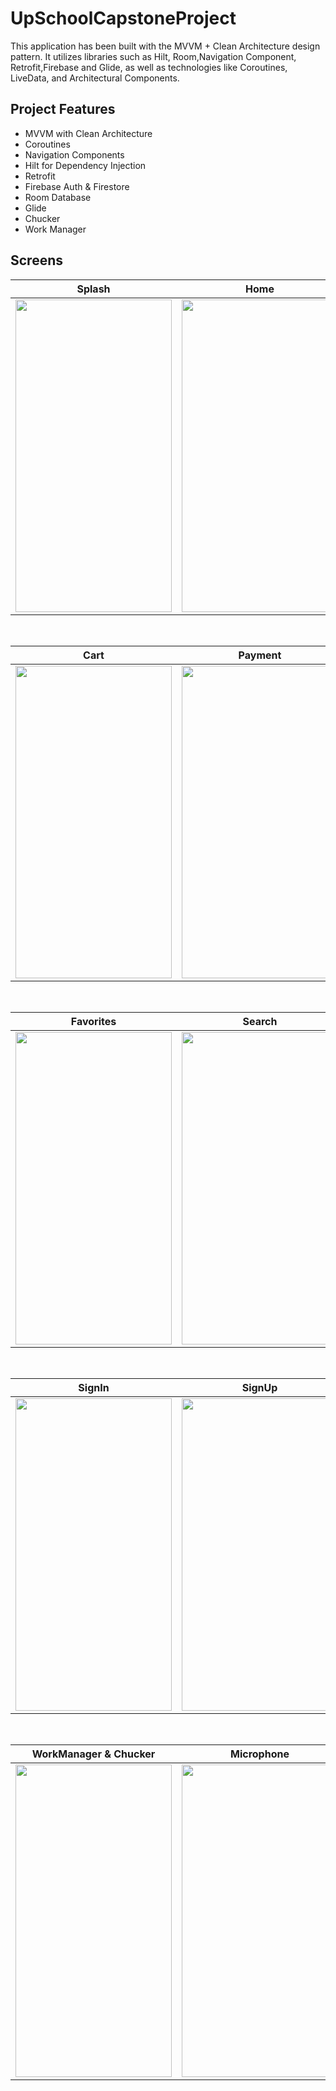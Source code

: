 # UpSchoolCapstoneProject
This application has been built with the MVVM + Clean Architecture design pattern. It utilizes libraries such as Hilt, Room,Navigation Component, Retrofit,Firebase and Glide, as well as technologies like Coroutines,  LiveData, and Architectural Components.

## Project Features
 - MVVM with Clean Architecture
 - Coroutines
 - Navigation Components
 - Hilt for Dependency Injection
 - Retrofit
 - Firebase Auth & Firestore
 - Room Database
 - Glide
 - Chucker
 - Work Manager

## Screens

| Splash | Home | Detail |
| ------ | ---- | ------ |
|<img src="https://github.com/dilarakiraz/UpSchoolCapstoneProject/blob/e27d26b9609ebae09ded8f1b46dbfd6f354d6edb/Screenshot_20231109_164210_UpSchoolCapstoneProject.jpg" width="250" height="500"/>|<img src="https://github.com/dilarakiraz/UpSchoolCapstoneProject/blob/e27d26b9609ebae09ded8f1b46dbfd6f354d6edb/Screenshot_20231109_164223_UpSchoolCapstoneProject.jpg" width="250" height="500"/>|<img src="https://github.com/dilarakiraz/UpSchoolCapstoneProject/blob/e27d26b9609ebae09ded8f1b46dbfd6f354d6edb/Screenshot_20231109_164228_UpSchoolCapstoneProject.jpg" width="250" height="500"/>|

</br>

| Cart | Payment | Success |
| --- | ------- | ------- |
|<img src="https://github.com/dilarakiraz/UpSchoolCapstoneProject/blob/e27d26b9609ebae09ded8f1b46dbfd6f354d6edb/Screenshot_20231109_164337_UpSchoolCapstoneProject.jpg" width="250" height="500"/>|<img src="https://github.com/dilarakiraz/UpSchoolCapstoneProject/blob/e27d26b9609ebae09ded8f1b46dbfd6f354d6edb/Screenshot_20231109_164400_UpSchoolCapstoneProject.jpg" width="250" height="500"/>|<img src="https://github.com/dilarakiraz/UpSchoolCapstoneProject/blob/e27d26b9609ebae09ded8f1b46dbfd6f354d6edb/Screenshot_20231109_164405_UpSchoolCapstoneProject.jpg" width="250" height="500"/>|

</br>

| Favorites | Search | Profile |
| --------- | ------ | ------- |
|<img src="https://github.com/dilarakiraz/UpSchoolCapstoneProject/blob/e27d26b9609ebae09ded8f1b46dbfd6f354d6edb/Screenshot_20231109_164255_UpSchoolCapstoneProject.jpg" width="250" height="500"/>|<img src="https://github.com/dilarakiraz/UpSchoolCapstoneProject/blob/e27d26b9609ebae09ded8f1b46dbfd6f354d6edb/Screenshot_20231109_164315_UpSchoolCapstoneProject.jpg" width="250" height="500"/>|<img src="https://github.com/dilarakiraz/UpSchoolCapstoneProject/blob/e27d26b9609ebae09ded8f1b46dbfd6f354d6edb/Screenshot_20231109_164414_UpSchoolCapstoneProject.jpg" width="250" height="500"/>|

</br>

| SignIn | SignUp | Forgot Password |
| --- | ------- | ------- |
|<img src="https://github.com/dilarakiraz/UpSchoolCapstoneProject/blob/e27d26b9609ebae09ded8f1b46dbfd6f354d6edb/Screenshot_20231109_164516_UpSchoolCapstoneProject.jpg" width="250" height="500"/>|<img src="https://github.com/dilarakiraz/UpSchoolCapstoneProject/blob/e27d26b9609ebae09ded8f1b46dbfd6f354d6edb/Screenshot_20231109_164728_UpSchoolCapstoneProject.jpg" width="250" height="500"/>|<img src="https://github.com/dilarakiraz/UpSchoolCapstoneProject/blob/e27d26b9609ebae09ded8f1b46dbfd6f354d6edb/Screenshot_20231109_164533_UpSchoolCapstoneProject.jpg" width="250" height="500"/>|

</br>

| WorkManager & Chucker | Microphone | Password Changed |
| --- | ------- | ------- |
|<img src="https://github.com/dilarakiraz/UpSchoolCapstoneProject/blob/e27d26b9609ebae09ded8f1b46dbfd6f354d6edb/Screenshot_20231109_164156_One%20UI%20Home.jpg" width="250" height="500"/>|<img src="https://github.com/dilarakiraz/UpSchoolCapstoneProject/blob/e27d26b9609ebae09ded8f1b46dbfd6f354d6edb/Screenshot_20231109_164322_Speech%20Recognition%20and%20Synthesis%20from%20Google.jpg" width="250" height="500"/>|<img src="https://github.com/dilarakiraz/UpSchoolCapstoneProject/blob/e27d26b9609ebae09ded8f1b46dbfd6f354d6edb/Screenshot_20231109_164605_Chrome.jpg" width="250" height="500"/>|
